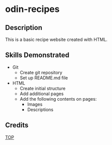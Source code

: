 # odin-recipes

## Description
This is a basic recipe website created with HTML.

## Skills Demonstrated
- Git
  - Create git repository
  - Set up README.md file
- HTML 
	- Create initial structure
	- Add additional pages
	- Add the following contents on pages:
		- Images
		- Descriptions

## Credits
[TOP](https://www.theodinproject.com/)
